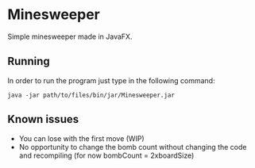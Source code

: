 # Minesweeper

Simple minesweeper made in JavaFX.

## Running
In order to run the program just type in the following command:
```
java -jar path/to/files/bin/jar/Minesweeper.jar
```

## Known issues
* You can lose with the first move (WIP)
* No opportunity to change the bomb count without changing the code and recompiling (for now bombCount = 2xboardSize)
